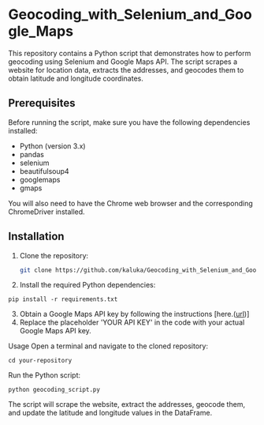 # Geocoding_with_Selenium_and_Google_Maps


This repository contains a Python script that demonstrates how to perform geocoding using Selenium and Google Maps API. The script scrapes a website for location data, extracts the addresses, and geocodes them to obtain latitude and longitude coordinates.

## Prerequisites

Before running the script, make sure you have the following dependencies installed:

- Python (version 3.x)
- pandas
- selenium
- beautifulsoup4
- googlemaps
- gmaps

You will also need to have the Chrome web browser and the corresponding ChromeDriver installed.

## Installation

1. Clone the repository:

   ```bash
   git clone https://github.com/kaluka/Geocoding_with_Selenium_and_Google_Maps.git
   
2. Install the required Python dependencies:  

 ``` pip install -r requirements.txt   ```

3. Obtain a Google Maps API key by following the instructions [here.([url](https://developers.google.com/maps/documentation/geocoding/get-api-key))]
4. Replace the placeholder 'YOUR API KEY' in the code with your actual Google Maps API key.

Usage
Open a terminal and navigate to the cloned repository:

``
cd your-repository  ``

Run the Python script:

``
python geocoding_script.py  ``

The script will scrape the website, extract the addresses, geocode them, and update the latitude and longitude values in the DataFrame.
